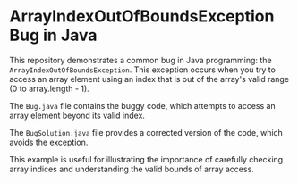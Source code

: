 # ArrayIndexOutOfBoundsException Bug in Java

This repository demonstrates a common bug in Java programming: the `ArrayIndexOutOfBoundsException`. This exception occurs when you try to access an array element using an index that is out of the array's valid range (0 to array.length - 1).

The `Bug.java` file contains the buggy code, which attempts to access an array element beyond its valid index.

The `BugSolution.java` file provides a corrected version of the code, which avoids the exception.

This example is useful for illustrating the importance of carefully checking array indices and understanding the valid bounds of array access.